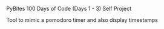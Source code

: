PyBites 100 Days of Code (Days 1 - 3) Self Project 

Tool to mimic a pomodoro timer and also display timestamps
